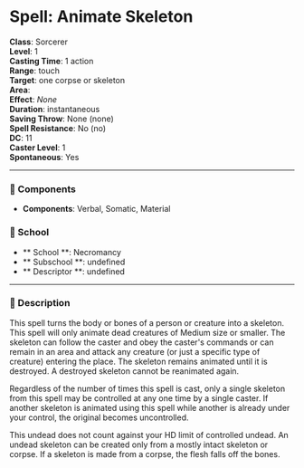 
# Spell: Animate Skeleton
**Class**: Sorcerer  
**Level**: 1  
**Casting Time**: 1 action  
**Range**: touch  
**Target**: one corpse or skeleton  
**Area**:   
**Effect**: _None_  
**Duration**: instantaneous  
**Saving Throw**: None (none)  
**Spell Resistance**: No (no)  
**DC**: 11  
**Caster Level**: 1  
**Spontaneous**: Yes

---

### 🔮 Components
- **Components**: Verbal, Somatic, Material

### 🏫 School
- ** School **: Necromancy
- ** Subschool **: undefined
- ** Descriptor **: undefined
---

### 📜 Description
This spell turns the body or bones of a person or creature into a skeleton. This spell will only animate dead creatures of Medium size or smaller. The skeleton can follow the caster and obey the caster's commands or can remain in an area and attack any creature (or just a specific type of creature) entering the place. The skeleton remains animated until it is destroyed. A destroyed skeleton cannot be reanimated again.

Regardless of the number of times this spell is cast, only a single skeleton from this spell may be controlled at any one time by a single caster. If another skeleton is animated using this spell while another is already under your control, the original becomes uncontrolled.

This undead does not count against your HD limit of controlled undead. An undead skeleton can be created only from a mostly intact skeleton or corpse. If a skeleton is made from a corpse, the flesh falls off the bones.
